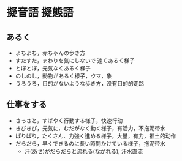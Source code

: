 
# 擬音語 擬態語


## あるく

- よちよち，赤ちゃんの歩き方
- すたすた，まわりを気にしないで 速くあるく様子
- とぼとぼ，元気なくあるく様子
- のしのし，動物があるく様子，クマ，象
- うろうろ，目的がないような歩き方，没有目的的走路

## 仕事をする

- さっさと，すばやく行動する様子，快速行动
- きびきび，元気に，むだがなく動く様子，有活力，不拖泥带水
- ぱりぱり，たくさん、力強く進める様子，大量，有力，推土的动作
- だらだら，早くできるのに長い時間かけている様子，拖泥带水
  - 汗(あせ)がだらだらと流れる(ながれる), 汗水直流